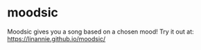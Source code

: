 # moodsic
Moodsic gives you a song based on a chosen mood!
Try it out at: https://linannie.github.io/moodsic/
